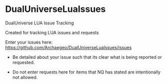 # DualUniverseLuaIssues
DualUniverse LUA Issue Tracking

Created for tracking LUA issues and requests

Enter your issues here:
https://github.com/Archaegeo/DualUniverseLuaIssues/issues 

* Be detailed about your issue such that its clear what is being reported or requested. 

* Do not enter requests here for items that NQ has stated are intentionally not allowed.  
